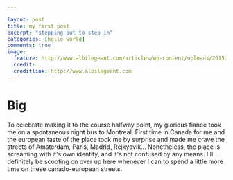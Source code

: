 ```yaml
---

layout: post
title: my first post
excerpt: "stepping out to step in"
categories: [hello world]
comments: true
image:
  feature: http://www.albilegeant.com/articles/wp-content/uploads/2015/10/Paria-Crew-Complete.jpg
  credit: 
  creditlink: http://www.albilegeant.com
---
```





# Big

To celebrate making it to the course halfway point, my glorious fiance took me on a spontaneous night bus
to Montreal. First time in Canada for me and the european taste of the place took me by surprise and made
me crave the streets of Amsterdam, Paris, Madrid, Rejkyavik... Nonetheless, the place is screaming with it's own identity, and it's not confused by any means. I'll definitely be scooting on over up here whenever I can to spend
a little more time on these canado-european streets.

